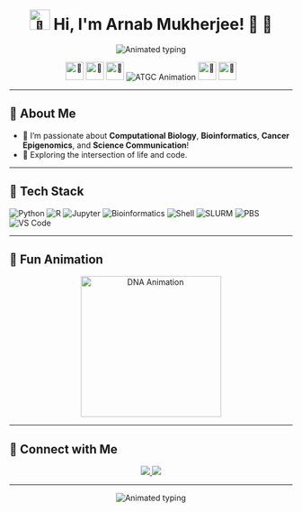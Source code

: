 <h1 align="center">
  <img src="https://cdn.jsdelivr.net/gh/twitter/twemoji@14.0.2/assets/72x72/1f9ec.png" width="36px" alt="🧬"/>
  Hi, I'm Arnab Mukherjee! <span>👋</span> 🌱
</h1>

<p align="center">
  <img src="https://readme-typing-svg.demolab.com?font=Fira+Code&pause=1000&color=43C6AC&width=435&lines=Biology+Enthusiast+%F0%9F%A7%AC;Bioinformatics+Explorer+%F0%9F%AA%A0;Coding+Life+%F0%9F%92%BB+%2B+%F0%9F%A7%AE+%3D+%F0%9F%A7%A1" alt="Animated typing" />
</p>

<p align="center">
  <img src="https://cdn.jsdelivr.net/gh/twitter/twemoji@14.0.2/assets/72x72/1f9ea.png" width="32px" alt="🧪"/>
  <img src="https://cdn.jsdelivr.net/gh/twitter/twemoji@14.0.2/assets/72x72/1f331.png" width="32px" alt="🌱"/>
  <img src="https://cdn.jsdelivr.net/gh/twitter/twemoji@14.0.2/assets/72x72/1f9ec.png" width="32px" alt="🧬"/>
  <!-- Animated ATGC instead of butterfly -->
  <img src="https://readme-typing-svg.demolab.com?font=Fira+Code&size=22&duration=1500&pause=0&color=6BFFB8&center=true&vCenter=true&width=100&lines=A+T+G+C;T+G+A+C;G+C+A+T;C+A+T+G" alt="ATGC Animation" />
  <img src="https://cdn.jsdelivr.net/gh/twitter/twemoji@14.0.2/assets/72x72/1fab2.png" width="32px" alt="🦲"/>
  <img src="https://cdn.jsdelivr.net/gh/twitter/twemoji@14.0.2/assets/72x72/1f9a0.png" width="32px" alt="🦠"/>
</p>

---

## 🦠 About Me

- 🧬 I’m passionate about **Computational Biology**, **Bioinformatics**, **Cancer Epigenomics**, and **Science Communication**!
- 🧬 Exploring the intersection of life and code.

---

## 🍃 Tech Stack

![Python](https://img.shields.io/badge/-Python-3776AB?logo=python&logoColor=white&style=for-the-badge)
![R](https://img.shields.io/badge/-R-276DC3?logo=r&logoColor=white&style=for-the-badge)
![Jupyter](https://img.shields.io/badge/-Jupyter-F37626?logo=jupyter&logoColor=white&style=for-the-badge)
![Bioinformatics](https://img.shields.io/badge/-Bioinformatics-green?style=for-the-badge&logo=databricks)
![Shell](https://img.shields.io/badge/-Shell-4EAA25?logo=gnu-bash&logoColor=white&style=for-the-badge)
![SLURM](https://img.shields.io/badge/-SLURM-2D2D2D?style=for-the-badge)
![PBS](https://img.shields.io/badge/-PBS-00599C?style=for-the-badge)
![VS Code](https://img.shields.io/badge/-VS%20Code-007ACC?logo=visual-studio-code&logoColor=white&style=for-the-badge)

---

## 🌱 Fun Animation

<p align="center">
  <img src="https://media.giphy.com/media/4M7IWwQ2C4qKY/giphy.gif" width="250px" alt="DNA Animation"/>
</p>

---

## 🧬 Connect with Me

<p align="center">
  <a href="https://www.linkedin.com/in/arnabmukho" target="_blank">
    <img src="https://img.shields.io/badge/-LinkedIn-0077B5?logo=linkedin&logoColor=white&style=for-the-badge" />
  </a>
  <a href="mailto:your-email@example.com">
    <img src="https://img.shields.io/badge/-Email-EA4335?logo=gmail&logoColor=white&style=for-the-badge" />
  </a>
</p>

---

<p align="center">
  <img src="https://readme-typing-svg.demolab.com?font=Fira+Code&pause=2000&color=7ED957&width=435&lines=Let%27s+decode+the+language+of+life!+%F0%9F%A7%AC" alt="Animated typing" />
</p>

